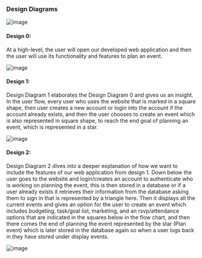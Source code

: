 ### Design Diagrams 

![image](https://github.com/kbnguyen1423/Capstone-Project/assets/98423738/b1afd95f-15c7-48aa-b3b3-ce76a8dc5d91)




#### Design 0: 

At a high-level, the user will open our developed web application and then the user will use its functionality and features to plan an event. 

![image](https://github.com/kbnguyen1423/Capstone-Project/assets/98423738/3f3d4410-2ab5-4f58-9143-1460b7c8a43f)




#### Design 1: 

Design Diagram 1 elaborates the Design Diagram 0 and gives us an insight. In the user flow, every user who uses the website that is marked in a square shape, then user creates a new account or login into the account if the account already exists, and then the user chooses to create an event which is also represented in square shape, to reach the end goal of planning an event, which is represented in a star. 

![image](https://github.com/kbnguyen1423/Capstone-Project/assets/98423738/788eb2bc-2f77-452d-aa63-d158e33b823d)




#### Design 2:  

Design Diagram 2 dives into a deeper explanation of how we want to include the features of our web application from design 1. Down below the user goes to the website and login/creates an account to authenticate who is working on planning the event, this is then stored in a database or if a user already exists it retrieves their information from the database asking them to sign in that is represented by a triangle here. Then it displays all the current events and gives an option for the user to create an event which includes budgeting, task/goal list, marketing, and an rsvp/attendance options that are indicated in the squares below in the flow chart, and then there comes the end of planning the event represented by the star (Plan event) which is later stored in the database again so when a user logs back in they have stored under display events.  

![image](https://github.com/kbnguyen1423/Capstone-Project/assets/98423738/99d54c24-63f8-427c-827d-91a076762529)





